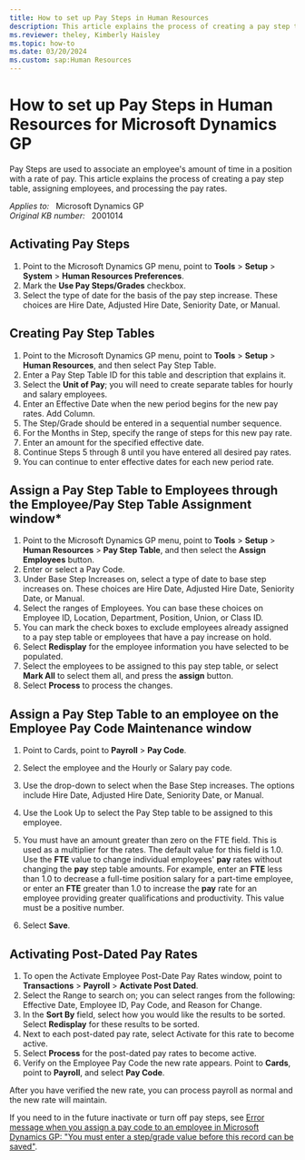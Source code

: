 ```yaml
---
title: How to set up Pay Steps in Human Resources
description: This article explains the process of creating a pay step table, assigning employees, and processing the pay rates.
ms.reviewer: theley, Kimberly Haisley
ms.topic: how-to
ms.date: 03/20/2024
ms.custom: sap:Human Resources
---
```

# How to set up Pay Steps in Human Resources for Microsoft Dynamics GP

Pay Steps are used to associate an employee's amount of time in a position with a rate of pay. This article explains the process of creating a pay step table, assigning employees, and processing the pay rates.

_Applies to:_ &nbsp; Microsoft Dynamics GP  
_Original KB number:_ &nbsp; 2001014

## Activating Pay Steps

1. Point to the Microsoft Dynamics GP menu, point to **Tools** > **Setup** > **System** > **Human Resources Preferences**.
2. Mark the **Use Pay Steps/Grades** checkbox.
3. Select the type of date for the basis of the pay step increase. These choices are Hire Date, Adjusted Hire Date, Seniority Date, or Manual.

## Creating Pay Step Tables

1. Point to the Microsoft Dynamics GP menu, point to **Tools** > **Setup** > **Human Resources**, and then select Pay Step Table.
2. Enter a Pay Step Table ID for this table and description that explains it.
3. Select the **Unit of Pay**; you will need to create separate tables for hourly and salary employees.
4. Enter an Effective Date when the new period begins for the new pay rates. Add Column.
5. The Step/Grade should be entered in a sequential number sequence.
6. For the Months in Step, specify the range of steps for this new pay rate.
7. Enter an amount for the specified effective date.
8. Continue Steps 5 through 8 until you have entered all desired pay rates.
9. You can continue to enter effective dates for each new period rate.

## Assign a Pay Step Table to Employees through the Employee/Pay Step Table Assignment window*

1. Point to the Microsoft Dynamics GP menu, point to **Tools** > **Setup** > **Human Resources** > **Pay Step Table**, and then select the **Assign Employees** button.
2. Enter or select a Pay Code.
3. Under Base Step Increases on, select a type of date to base step increases on. These choices are Hire Date, Adjusted Hire Date, Seniority Date, or Manual.
4. Select the ranges of Employees. You can base these choices on Employee ID, Location, Department, Position, Union, or Class ID.
5. You can mark the check boxes to exclude employees already assigned to a pay step table or employees that have a pay increase on hold.
6. Select **Redisplay** for the employee information you have selected to be populated.
7. Select the employees to be assigned to this pay step table, or select **Mark All** to select them all, and press the **assign** button.
8. Select **Process** to process the changes.

## Assign a Pay Step Table to an employee on the Employee Pay Code Maintenance window

1. Point to Cards, point to **Payroll** > **Pay Code**.
2. Select the employee and the Hourly or Salary pay code.
3. Use the drop-down to select when the Base Step increases. The options include Hire Date, Adjusted Hire Date, Seniority Date, or Manual.
4. Use the Look Up to select the Pay Step table to be assigned to this employee.
5. You must have an amount greater than zero on the FTE field. This is used as a multiplier for the rates. The default value for this field is 1.0. Use the **FTE** value to change individual employees' **pay** rates without changing the **pay** step table amounts. For example, enter an **FTE** less than 1.0 to decrease a full-time position salary for a part-time employee, or enter an **FTE** greater than 1.0 to increase the **pay** rate for an employee providing greater qualifications and productivity. This value must be a positive number.

6. Select **Save**.

## Activating Post-Dated Pay Rates

1. To open the Activate Employee Post-Date Pay Rates window, point to **Transactions** > **Payroll** > **Activate Post Dated**.
2. Select the Range to search on; you can select ranges from the following: Effective Date, Employee ID, Pay Code, and Reason for Change.
3. In the **Sort By** field, select how you would like the results to be sorted. Select **Redisplay** for these results to be sorted.
4. Next to each post-dated pay rate, select Activate for this rate to become active.
5. Select **Process** for the post-dated pay rates to become active.
6. Verify on the Employee Pay Code the new rate appears. Point to **Cards**, point to **Payroll**, and select **Pay Code**.

After you have verified the new rate, you can process payroll as normal and the new rate will maintain.

If you need to in the future inactivate or turn off pay steps, see [Error message when you assign a pay code to an employee in Microsoft Dynamics GP: "You must enter a step/grade value before this record can be saved"](https://support.microsoft.com/topic/error-message-when-you-assign-a-pay-code-to-an-employee-in-microsoft-dynamics-gp-you-must-enter-a-step-grade-value-before-this-record-can-be-saved-d1a581cb-6465-451a-8176-cdb953752459).
